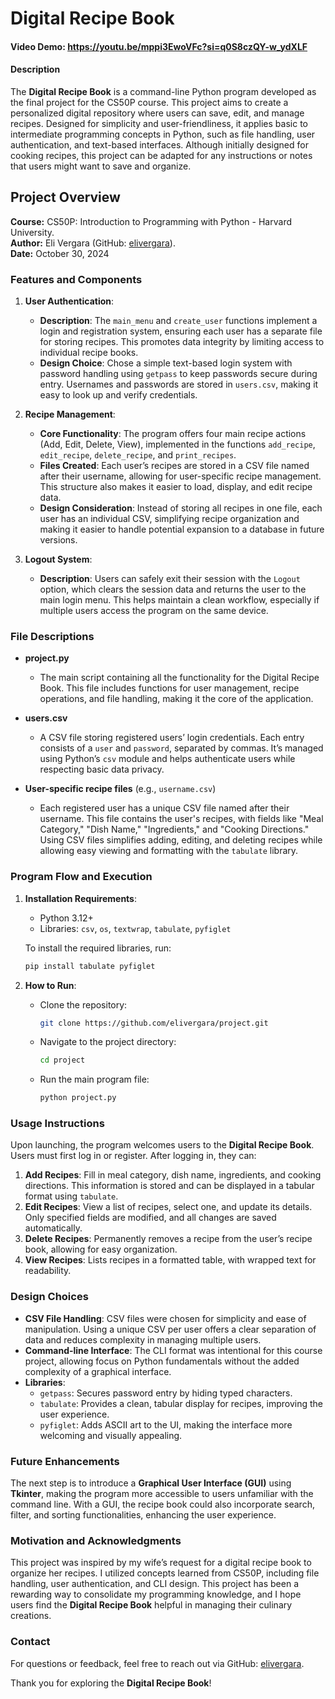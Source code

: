 
# Digital Recipe Book

#### Video Demo: <https://youtu.be/mppi3EwoVFc?si=q0S8czQY-w_ydXLF>

#### Description
The **Digital Recipe Book** is a command-line Python program developed as the final project for the CS50P course. This project aims to create a personalized digital repository where users can save, edit, and manage recipes. Designed for simplicity and user-friendliness, it applies basic to intermediate programming concepts in Python, such as file handling, user authentication, and text-based interfaces. Although initially designed for cooking recipes, this project can be adapted for any instructions or notes that users might want to save and organize.

## Project Overview

**Course:** CS50P: Introduction to Programming with Python - Harvard University.<br>
**Author:** Eli Vergara (GitHub: [elivergara](https://github.com/elivergara)).<br>
**Date:** October 30, 2024<br>


### Features and Components

1. **User Authentication**:
   - **Description**: The `main_menu` and `create_user` functions implement a login and registration system, ensuring each user has a separate file for storing recipes. This promotes data integrity by limiting access to individual recipe books.
   - **Design Choice**: Chose a simple text-based login system with password handling using `getpass` to keep passwords secure during entry. Usernames and passwords are stored in `users.csv`, making it easy to look up and verify credentials.

2. **Recipe Management**:
   - **Core Functionality**: The program offers four main recipe actions (Add, Edit, Delete, View), implemented in the functions `add_recipe`, `edit_recipe`, `delete_recipe`, and `print_recipes`.
   - **Files Created**: Each user’s recipes are stored in a CSV file named after their username, allowing for user-specific recipe management. This structure also makes it easier to load, display, and edit recipe data.
   - **Design Consideration**: Instead of storing all recipes in one file, each user has an individual CSV, simplifying recipe organization and making it easier to handle potential expansion to a database in future versions.

3. **Logout System**:
   - **Description**: Users can safely exit their session with the `Logout` option, which clears the session data and returns the user to the main login menu. This helps maintain a clean workflow, especially if multiple users access the program on the same device.

### File Descriptions

- **project.py**
  - The main script containing all the functionality for the Digital Recipe Book. This file includes functions for user management, recipe operations, and file handling, making it the core of the application.

- **users.csv**
  - A CSV file storing registered users’ login credentials. Each entry consists of a `user` and `password`, separated by commas. It’s managed using Python’s `csv` module and helps authenticate users while respecting basic data privacy.

- **User-specific recipe files** (e.g., `username.csv`)
  - Each registered user has a unique CSV file named after their username. This file contains the user's recipes, with fields like "Meal Category," "Dish Name," "Ingredients," and "Cooking Directions." Using CSV files simplifies adding, editing, and deleting recipes while allowing easy viewing and formatting with the `tabulate` library.

### Program Flow and Execution

1. **Installation Requirements**:
   - Python 3.12+
   - Libraries: `csv`, `os`, `textwrap`, `tabulate`, `pyfiglet`

   To install the required libraries, run:
   ```bash
   pip install tabulate pyfiglet
   ```

2. **How to Run**:
   - Clone the repository:
     ```bash
     git clone https://github.com/elivergara/project.git
     ```
   - Navigate to the project directory:
     ```bash
     cd project
     ```
   - Run the main program file:
     ```bash
     python project.py
     ```

### Usage Instructions

Upon launching, the program welcomes users to the **Digital Recipe Book**. Users must first log in or register. After logging in, they can:

1. **Add Recipes**: Fill in meal category, dish name, ingredients, and cooking directions. This information is stored and can be displayed in a tabular format using `tabulate`.
2. **Edit Recipes**: View a list of recipes, select one, and update its details. Only specified fields are modified, and all changes are saved automatically.
3. **Delete Recipes**: Permanently removes a recipe from the user’s recipe book, allowing for easy organization.
4. **View Recipes**: Lists recipes in a formatted table, with wrapped text for readability.

### Design Choices

- **CSV File Handling**: CSV files were chosen for simplicity and ease of manipulation. Using a unique CSV per user offers a clear separation of data and reduces complexity in managing multiple users.
- **Command-line Interface**: The CLI format was intentional for this course project, allowing focus on Python fundamentals without the added complexity of a graphical interface.
- **Libraries**:
   - `getpass`: Secures password entry by hiding typed characters.
   - `tabulate`: Provides a clean, tabular display for recipes, improving the user experience.
   - `pyfiglet`: Adds ASCII art to the UI, making the interface more welcoming and visually appealing.

### Future Enhancements

The next step is to introduce a **Graphical User Interface (GUI)** using **Tkinter**, making the program more accessible to users unfamiliar with the command line. With a GUI, the recipe book could also incorporate search, filter, and sorting functionalities, enhancing the user experience.

### Motivation and Acknowledgments

This project was inspired by my wife’s request for a digital recipe book to organize her recipes. I utilized concepts learned from CS50P, including file handling, user authentication, and CLI design. This project has been a rewarding way to consolidate my programming knowledge, and I hope users find the **Digital Recipe Book** helpful in managing their culinary creations.

### Contact

For questions or feedback, feel free to reach out via GitHub: [elivergara](https://github.com/elivergara).

Thank you for exploring the **Digital Recipe Book**!
